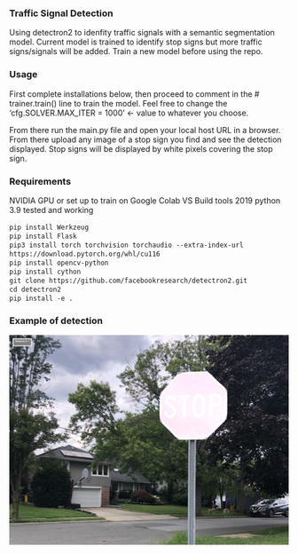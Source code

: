 ### Traffic Signal Detection

Using detectron2 to idenfity traffic signals with a semantic segmentation model. 
Current model is trained to identify stop signs but more traffic signs/signals will be added.
Train a new model before using the repo.

### Usage

First complete installations below, then proceed to comment in the # trainer.train() line to train the model. Feel free to change the ‘cfg.SOLVER.MAX_ITER = 1000’ <- value to whatever you choose. 

From there run the main.py file and open your local host URL in a browser. From there upload any image of a stop sign you find and see the detection displayed. Stop signs will be displayed by white pixels covering the stop sign. 

### Requirements
NVIDIA GPU or set up to train on Google Colab
VS Build tools 2019
python 3.9 tested and working 

```console
pip install Werkzeug
pip install Flask
pip3 install torch torchvision torchaudio --extra-index-url https://download.pytorch.org/whl/cu116
pip install opencv-python
pip install cython
git clone https://github.com/facebookresearch/detectron2.git
cd detectron2
pip install -e .
```

### Example of detection

![plot](test_imgs/detection.jpg)
